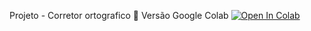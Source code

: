 Projeto - Corretor ortografico
📕 Versão Google Colab [![Open In Colab](https://colab.research.google.com/assets/colab-badge.svg)](https://colab.research.google.com/github/binhojulix/portfolio/blob/master/programacao/python/corretor-ortografico/notebook.ipynb)

